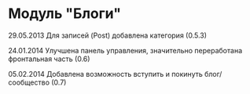 Модуль "Блоги"
==============

29.05.2013 Для записей (Post) добавлена категория (0.5.3)

24.01.2014 Улучшена панель управления, значительно переработана фронтальная часть (0.6)

05.02.2014 Добавлена возможность вступить и покинуть блог/сообщество (0.7)